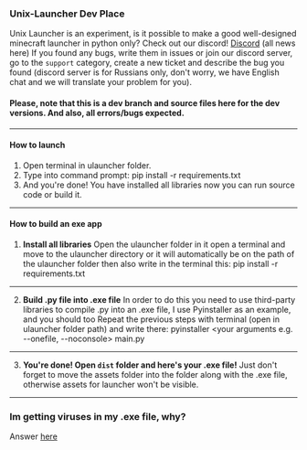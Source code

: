 ### Unix-Launcher Dev Place
Unix Launcher is an experiment, is it possible to make a good well-designed minecraft launcher in python only?
Check out our discord! [Discord](https://discord.gg/BVpWyqr8E3) (all news here)
If you found any bugs, write them in issues or join our discord server, go to the `support` category, create a new ticket and describe the bug you found (discord server is for Russians only, don't worry, we have English chat and we will translate your problem for you).
#### Please, note that this is a **dev** branch and source files here for the **dev versions**. And also, all errors/bugs expected.
---
#### How to launch
1. Open terminal in ulauncher folder.
2. Type into command prompt: pip install -r requirements.txt
3. And you're done! You have installed all libraries now you can run source code or build it.
---
#### How to build an exe app
1. **Install all libraries**
Open the ulauncher folder in it open a terminal and move to the ulauncher directory or it will automatically be on the path of the ulauncher folder then also write in the terminal this: pip install -r requirements.txt
---
2. **Build .py file into .exe file**
In order to do this you need to use third-party libraries to compile .py into an .exe file, I use Pyinstaller as an example, and you should too
Repeat the previous steps with terminal (open in ulauncher folder path) and write there: pyinstaller <your arguments e.g. --onefile, --noconsole> main.py
---
3. **You're done! Open `dist` folder and here's your .exe file!**
Just don't forget to move the assets folder into the folder along with the .exe file, otherwise assets for launcher won't be visible.
---
### Im getting viruses in my .exe file, why?
Answer [here](VirusesExplaination.md)
  
